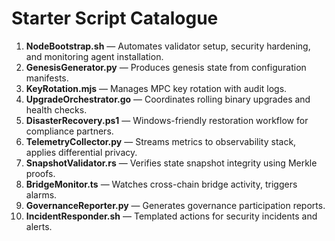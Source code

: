# Starter Script Catalogue

1. **NodeBootstrap.sh** — Automates validator setup, security hardening, and monitoring agent installation.
2. **GenesisGenerator.py** — Produces genesis state from configuration manifests.
3. **KeyRotation.mjs** — Manages MPC key rotation with audit logs.
4. **UpgradeOrchestrator.go** — Coordinates rolling binary upgrades and health checks.
5. **DisasterRecovery.ps1** — Windows-friendly restoration workflow for compliance partners.
6. **TelemetryCollector.py** — Streams metrics to observability stack, applies differential privacy.
7. **SnapshotValidator.rs** — Verifies state snapshot integrity using Merkle proofs.
8. **BridgeMonitor.ts** — Watches cross-chain bridge activity, triggers alarms.
9. **GovernanceReporter.py** — Generates governance participation reports.
10. **IncidentResponder.sh** — Templated actions for security incidents and alerts.
